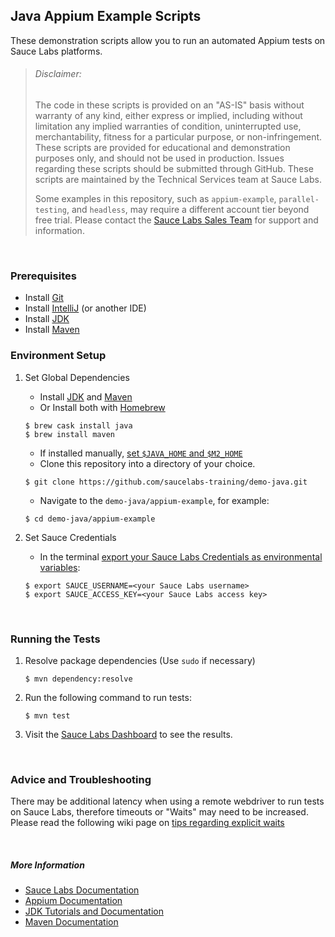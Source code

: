 ## Java Appium Example Scripts

These demonstration scripts allow you to run an automated Appium tests on Sauce Labs platforms.

> ###### Disclaimer:
>
> The code in these scripts is provided on an "AS-IS" basis without warranty of any kind, either express or implied, including without limitation any implied warranties of condition, uninterrupted use, merchantability, fitness for a particular purpose, or non-infringement. These scripts are provided for educational and demonstration purposes only, and should not be used in production. Issues regarding these scripts should be submitted through GitHub. These scripts are maintained by the Technical Services team at Sauce Labs.
>
> Some examples in this repository, such as `appium-example`, `parallel-testing`, and `headless`, may require a different account tier beyond free trial. Please contact the [Sauce Labs Sales Team](https://saucelabs.com/contact) for support and information.

<br />

### Prerequisites
* Install [Git](https://git-scm.com/book/en/v2/Getting-Started-Installing-Git)
* Install [IntelliJ](https://www.jetbrains.com/idea/download/#section=mac) (or another IDE)
* Install [JDK](https://www.oracle.com/technetwork/java/javase/downloads/index.html)
* Install [Maven](https://maven.apache.org/install.html)

### Environment Setup

1. Set Global Dependencies
    * Install [JDK](https://www.oracle.com/technetwork/java/javase/downloads/index.html) and [Maven](https://maven.apache.org/install.html)
    * Or Install both with [Homebrew](http://brew.sh/)
    ```
    $ brew cask install java
    $ brew install maven
    ```
    * If installed manually, [set `$JAVA_HOME` and `$M2_HOME`](https://docs.oracle.com/cd/E21454_01/html/821-2532/inst_cli_jdk_javahome_t.html)
    * Clone this repository into a directory of your choice.
    ```
    $ git clone https://github.com/saucelabs-training/demo-java.git
    ```
    * Navigate to the `demo-java/appium-example`, for example:
    ```
    $ cd demo-java/appium-example
    ```

2. Set Sauce Credentials
    * In the terminal [export your Sauce Labs Credentials as environmental variables](https://wiki.saucelabs.com/display/DOCS/Best+Practice%3A+Use+Environment+Variables+for+Authentication+Credentials):
    ```
    $ export SAUCE_USERNAME=<your Sauce Labs username>
    $ export SAUCE_ACCESS_KEY=<your Sauce Labs access key>
    ```
 
 <br />
 
### Running the Tests

1. Resolve package dependencies (Use `sudo` if necessary)
	```
	$ mvn dependency:resolve
	```
2. Run the following command to run tests:
	```
	$ mvn test
	```
3. Visit the [Sauce Labs Dashboard](https://saucelabs.com/beta/dashboard/) to see the results.

<br />

### Advice and Troubleshooting

There may be additional latency when using a remote webdriver to run tests on Sauce Labs, therefore timeouts or "Waits" may need to be increased. Please read the following wiki page on [tips regarding explicit waits](https://wiki.saucelabs.com/display/DOCS/Best+Practice%3A+Use+Explicit+Waits)

<br />

##### More Information
* [Sauce Labs Documentation](https://wiki.saucelabs.com/)
* [Appium Documentation](http://appium.io/slate/en/master/)
* [JDK Tutorials and Documentation](https://blogs.oracle.com/thejavatutorials/)
* [Maven Documentation](https://maven.apache.org/guides/)
